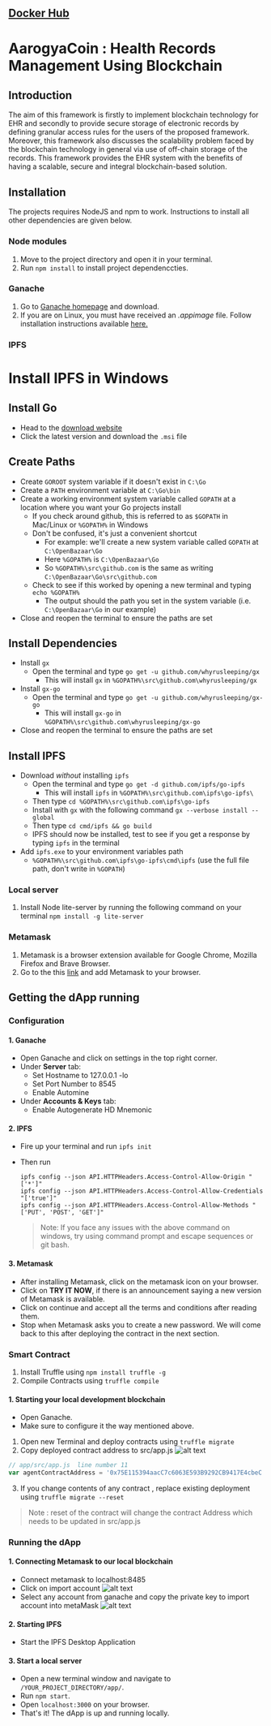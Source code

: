 ## [Docker Hub](https://hub.docker.com/repository/docker/daremarvel/aarogya_coin_repository/general)

# AarogyaCoin : Health Records Management Using Blockchain


## Introduction
The aim of this framework is firstly to implement blockchain technology for EHR and secondly to provide secure storage of electronic records by defining granular access rules for the users of the proposed framework. Moreover, this framework also discusses the scalability problem faced by the blockchain technology in general via use of off-chain storage of the records. This framework provides the EHR system with the benefits of having a scalable, secure and integral blockchain-based solution.
<!-- TABLE OF CONTENTS -->

## Installation

The projects requires NodeJS and npm to work. Instructions to install all other dependencies are given below.
### Node modules

1. Move to the project directory and open it in your terminal.
2. Run `npm install` to install project dependenccties.

### Ganache

1. Go to [Ganache homepage](https://truffleframework.com/ganache) and download. 
2. If you are on Linux, you must have received an _.appimage_ file. Follow installation instructions available [here.](https://itsfoss.com/use-appimage-linux/)

### IPFS

# Install IPFS in Windows

## Install Go

- Head to the [download website](https://golang.org/dl/)
- Click the latest version and download the `.msi` file

## Create Paths

- Create `GOROOT` system variable if it doesn't exist in `C:\Go`
- Create a `PATH` environment variable at `C:\Go\bin`
- Create a working environment system variable called `GOPATH` at a location where you want your Go projects install
	+ If you check around github, this is referred to as `$GOPATH` in Mac/Linux or `%GOPATH%` in Windows
	+ Don't be confused, it's just a convenient shortcut
		* For example: we'll create a new system variable called `GOPATH` at `C:\OpenBazaar\Go`
		* Here `%GOPATH%` is `C:\OpenBazaar\Go`
		* So `%GOPATH%\src\github.com` is the same as writing `C:\OpenBazaar\Go\src\github.com`
	+ Check to see if this worked by opening a new terminal and typing `echo %GOPATH%`
		* The output should the path you set in the system variable (i.e. `C:\OpenBazaar\Go` in our example)
- Close and reopen the terminal to ensure the paths are set 

## Install Dependencies

- Install `gx`
	+ Open the terminal and type `go get -u github.com/whyrusleeping/gx`
		* This will install `gx` in `%GOPATH%\src\github.com\whyrusleeping/gx`
- Install `gx-go`
	+ Open the terminal and type `go get -u github.com/whyrusleeping/gx-go`
		* This will install `gx-go` in `%GOPATH%\src\github.com\whyrusleeping/gx-go`
- Close and reopen the terminal to ensure the paths are set 

## Install IPFS

- Download _without_ installing `ipfs`
	+ Open the terminal and type `go get -d github.com/ipfs/go-ipfs`
		* This will install `ipfs` in `%GOPATH%\src\github.com\ipfs\go-ipfs\`
	+ Then type `cd %GOPATH%\src\github.com\ipfs\go-ipfs`
	+ Install with `gx` with the following command `gx --verbose install --global`
	+ Then type `cd cmd/ipfs && go build`
	+ IPFS should now be installed, test to see if you get a response by typing `ipfs` in the terminal
- Add `ipfs.exe` to your environment variables path
  + `%GOPATH%\src\github.com\ipfs\go-ipfs\cmd\ipfs` (use the full file path, don't write in `%GOPATH`)

### Local server

1. Install Node lite-server by running the following command on your terminal `npm install -g lite-server`

### Metamask

1. Metamask is a browser extension available for Google Chrome, Mozilla Firefox and Brave Browser.
2. Go to the this [link](http://metamask.io/) and add Metamask to your browser.

## Getting the dApp running

### Configuration

#### 1. Ganache
  - Open Ganache and click on settings in the top right corner.
  - Under **Server** tab:
    - Set Hostname to 127.0.0.1 -lo
    - Set Port Number to 8545
    - Enable Automine
  - Under **Accounts & Keys** tab:
    - Enable Autogenerate HD Mnemonic

#### 2. IPFS
  - Fire up your terminal and run `ipfs init`
  - Then run 
    ```
    ipfs config --json API.HTTPHeaders.Access-Control-Allow-Origin "['*']"
    ipfs config --json API.HTTPHeaders.Access-Control-Allow-Credentials "['true']"
    ipfs config --json API.HTTPHeaders.Access-Control-Allow-Methods "['PUT', 'POST', 'GET']"
    ```

    > Note: If you face any issues with the above command on windows, try using command prompt and escape sequences or git bash.
#### 3. Metamask
  - After installing Metamask, click on the metamask icon on your browser.
  - Click on __TRY IT NOW__, if there is an announcement saying a new version of Metamask is available.
  - Click on continue and accept all the terms and conditions after reading them.
  - Stop when Metamask asks you to create a new password. We will come back to this after deploying the contract in the next section.
  
### Smart Contract

1. Install Truffle using `npm install truffle -g`
2. Compile Contracts using `truffle compile`

#### 1. Starting your local development blockchain
  - Open Ganache.
  - Make sure to configure it the way mentioned above.
  
1. Open new Terminal and deploy contracts using `truffle migrate`
2. Copy deployed contract address to src/app.js 
![alt text](https://raw.githubusercontent.com/SuyashMore/SwasthyaChain/master/images/ganace-contracct.png)

```js
// app/src/app.js  line number 11
var agentContractAddress = '0x75E115394aacC7c6063E593B9292CB9417E4cbeC';
```

3. If you change contents of any contract , replace existing deployment using `truffle migrate --reset`
> Note :  reset of the contract will change the contract Address which needs to be updated in src/app.js

### Running the dApp

#### 1. Connecting Metamask to our local blockchain
  - Connect metamask to localhost:8485
  - Click on import account
  ![alt text](https://raw.githubusercontent.com/SuyashMore/SwasthyaChain/master/images/meta-1.png)
  - Select any account from ganache and copy the private key to import account into metaMask
  ![alt text](https://raw.githubusercontent.com/SuyashMore/SwasthyaChain/master/images/con-g1.png)

#### 2. Starting IPFS 
  - Start the IPFS Desktop Application
  
#### 3. Start a local server
  - Open a new terminal window and navigate to `/YOUR_PROJECT_DIRECTORY/app/`.
  - Run `npm start`.
  - Open `localhost:3000` on your browser.
  - That's it! The dApp is up and running locally.
